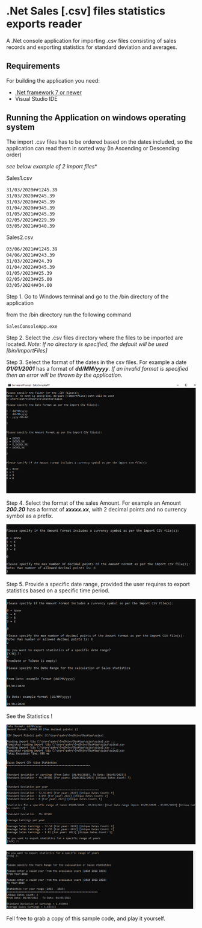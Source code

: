 

# .Net Sales [.csv] files statistics exports reader

A .Net console application for importing .csv files consisting of sales records and exporting statistics for standard deviation and averages.

## Requirements

For building the application you need:

- [.Net framework 7 or newer](https://dotnet.microsoft.com/en-us/download/dotnet/7.0)
- Visual Studio IDE

## Running the Application on windows operating system

The import .csv files has to be ordered based on the dates included, so the application can read them in sorted way (In Ascending or Descending order)

*see below example of 2 import files**

Sales1.csv

    31/03/2020##1245.39 
    31/03/2020##245.39 
    31/03/2020##245.39   
    01/04/2020##345.39 
    01/05/2021##245.39 
    02/05/2021##229.39   
    03/05/2021##340.39

Sales2.csv

    03/06/2021##1245.39
    04/06/2021##243.39
    31/03/2022##24.39
    01/04/2022##345.39
    01/05/2023##25.39
    02/05/2023##25.00
    03/05/2024##34.00

Step 1. Go to Windows terminal and go to the /bin directory of the application

from the /bin directory run the following command

    SalesConsoleApp.exe

Step 2. Select the .csv files directory where the files to be imported are located. 
*Note: If no directory is specified, the default will be used [bin/ImportFiles]*

Step 3.  Select the format of the dates in the csv files. 
For example a date ***01/01/2001*** has a format of ***dd/MM/yyyy***. 
*If an invalid format is specified then an error will be thrown by the application.*

![enter image description here](/images/Capture1.PNG)

Step 4. Select the format of the sales Amount. 
For example an Amount ***200.20*** has a format of ***xxxxx.xx***, with 2 decimal points and no currency symbol as a prefix.

![enter image description here](/images/Capture2.PNG)

Step 5. Provide a specific date range, provided the user requires to export statistics based on a specific time period.

![enter image description here](/images/Capture3.PNG)

See the Statistics !

![enter image description here](/images/Capture4.PNG)

![enter image description here](/images/Capture5.PNG)

Fell free to grab a copy of this sample code, and play it yourself.
